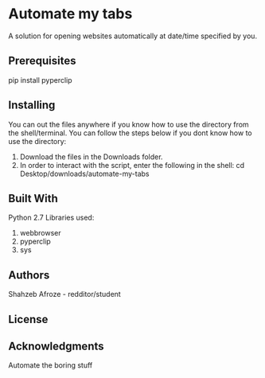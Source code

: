 # Automate my tabs

A solution for opening websites automatically at date/time specified by you.

## Prerequisites
pip install pyperclip

## Installing
You can out the files anywhere if you know how to use the directory from the shell/terminal.
You can follow the steps below if you dont know how to use the directory:
1. Download the files in the Downloads folder.
2. In order to interact with the script, enter the following in the shell: cd Desktop/downloads/automate-my-tabs

## Built With
Python 2.7
Libraries used:
1. webbrowser
2. pyperclip
3. sys

## Authors
Shahzeb Afroze - redditor/student

## License

## Acknowledgments
Automate the boring stuff 
